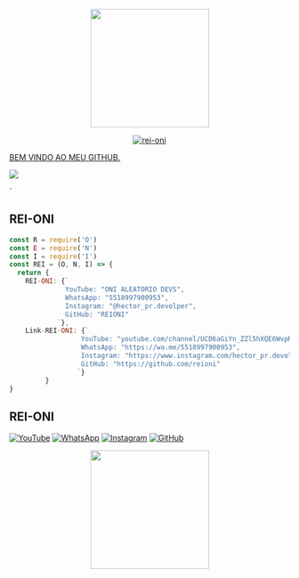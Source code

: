 <p align="center">
<img src="https://avatars.githubusercontent.com/u/116471937?v=4" width="213" height="213"/>
</p>
<p align="center">
<a href="https://github.com/reioni"><img title="rei-oni" 
</p>

BEM VINDO AO MEU GITHUB.

[![](https://img.shields.io/badge/Umur-14-green)](https://wa.me/5518997900953)

` 

## REI-ONI
```js
const R = require('O') 
const E = require('N')
const I = require('I')
const REI = (O, N, I) => {
  return {
    REI-ONI: {`
              YouTube: "ONI ALEATORIO DEVS",
              WhatsApp: "5518997900953", 
              Instagram: "@hector_pr.devolper", 
              GitHub: "REIONI"
            `}, 
    Link-REI-ONI: {`
                  YouTube: "youtube.com/channel/UCD6aGiYn_ZZl5hXQE6WvpRA",
                  WhatsApp: "https://wa.me/5518997900953",
                  Instagram: "https://www.instagram.com/hector_pr.devolper/",
                  GitHub: "https://github.com/reioni"
                 `}
         }
}
```

## REI-ONI
[![YouTube](https://img.icons8.com/fluent/40/000000/youtube-play.png)](youtube.com/channel/UCD6aGiYn_ZZl5hXQE6WvpRA) 
[![WhatsApp](https://img.icons8.com/fluent/40/000000/whatsapp.png)](https://api.whatsapp.com/send?phone=5518997900953&text=oi+oni)
[![Instagram](https://img.icons8.com/fluent/40/000000/instagram-new.png)](https://www.instagram.com/hector_pr.devolper/)
[![GitHub](https://img.icons8.com/fluent/40/000000/github.png)](https://github.com/reioni)

<p align="center">
<img src="https://avatars.githubusercontent.com/u/116471937?v=4" width="213" height="213"/>
</p>

<!---
reioni/reioni is a ✨ special ✨ repository because its `README.md` (this file) appears on your GitHub profile.
You can click the Preview link to take a look at your changes.
--->
